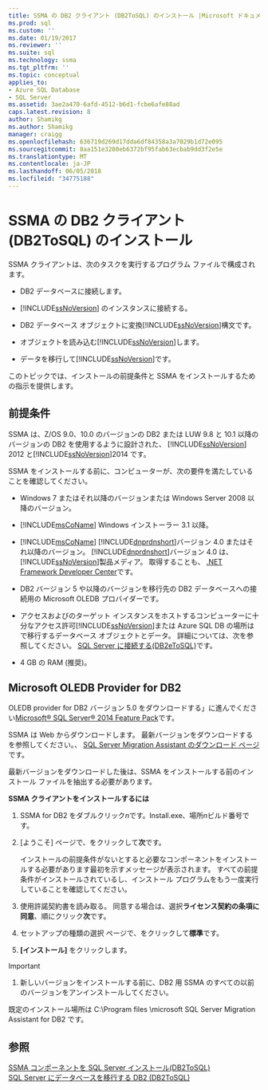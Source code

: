 ```yaml
---
title: SSMA の DB2 クライアント (DB2ToSQL) のインストール |Microsoft ドキュメント
ms.prod: sql
ms.custom: ''
ms.date: 01/19/2017
ms.reviewer: ''
ms.suite: sql
ms.technology: ssma
ms.tgt_pltfrm: ''
ms.topic: conceptual
applies_to:
- Azure SQL Database
- SQL Server
ms.assetid: 3ae2a470-6afd-4512-b6d1-fcbe6afe88ad
caps.latest.revision: 8
author: Shamikg
ms.author: Shamikg
manager: craigg
ms.openlocfilehash: 636719d269d17dda6df84358a3a7029b1d72e095
ms.sourcegitcommit: 8aa151e3280eb6372bf95fab63ecbab9dd3f2e5e
ms.translationtype: MT
ms.contentlocale: ja-JP
ms.lasthandoff: 06/05/2018
ms.locfileid: "34775188"
---
```

# <a name="installing-ssma-for-db2-client-db2tosql"></a>SSMA の DB2 クライアント (DB2ToSQL) のインストール
SSMA クライアントは、次のタスクを実行するプログラム ファイルで構成されます。  
  
-   DB2 データベースに接続します。  
  
-   [!INCLUDE[ssNoVersion](../../includes/ssnoversion_md.md)] のインスタンスに接続する。  
  
-   DB2 データベース オブジェクトに変換[!INCLUDE[ssNoVersion](../../includes/ssnoversion_md.md)]構文です。  
  
-   オブジェクトを読み込む[!INCLUDE[ssNoVersion](../../includes/ssnoversion_md.md)]します。  
  
-   データを移行して[!INCLUDE[ssNoVersion](../../includes/ssnoversion_md.md)]です。  
  
このトピックでは、インストールの前提条件と SSMA をインストールするための指示を提供します。  
  
## <a name="prerequisites"></a>前提条件  
SSMA は、Z/OS 9.0、10.0 のバージョンの DB2 または LUW 9.8 と 10.1 以降のバージョンの DB2 を使用するように設計された、 [!INCLUDE[ssNoVersion](../../includes/ssnoversion_md.md)] 2012 と[!INCLUDE[ssNoVersion](../../includes/ssnoversion_md.md)]2014 です。  
  
SSMA をインストールする前に、コンピューターが、次の要件を満たしていることを確認してください。  
  
-   Windows 7 またはそれ以降のバージョンまたは Windows Server 2008 以降のバージョン。  
  
-   [!INCLUDE[msCoName](../../includes/msconame_md.md)] Windows インストーラー 3.1 以降。  
  
-   [!INCLUDE[msCoName](../../includes/msconame_md.md)] [!INCLUDE[dnprdnshort](../../includes/dnprdnshort_md.md)]バージョン 4.0 またはそれ以降のバージョン。 [!INCLUDE[dnprdnshort](../../includes/dnprdnshort_md.md)]バージョン 4.0 は、[!INCLUDE[ssNoVersion](../../includes/ssnoversion_md.md)]製品メディア。 取得することも、 [.NET Framework Developer Center](http://go.microsoft.com/fwlink/?LinkId=48882)です。  
  
-   DB2 バージョン 5 や以降のバージョンを移行先の DB2 データベースへの接続用の Microsoft OLEDB プロバイダーです。  
  
-   アクセスおよびのターゲット インスタンスをホストするコンピューターに十分なアクセス許可[!INCLUDE[ssNoVersion](../../includes/ssnoversion_md.md)]または Azure SQL DB の場所はで移行するデータベース オブジェクトとデータ。 詳細については、次を参照してください。 [SQL Server に接続する&#40;DB2eToSQL&#41;](../../ssma/db2/connecting-to-sql-server-db2etosql.md)です。  
  
-   4 GB の RAM (推奨)。  
  
## <a name="microsoft-oledb-provider-for-db2"></a>Microsoft OLEDB Provider for DB2  
OLEDB provider for DB2 バージョン 5.0 をダウンロードする」に進んでください[Microsoft® SQL Server® 2014 Feature Pack](http://www.microsoft.com/download/details.aspx?id=42295)です。  
  
SSMA は Web からダウンロードします。 最新バージョンをダウンロードするを参照してください。、 [SQL Server Migration Assistant のダウンロード ページ](http://aka.ms/ssmafordb2)です。  
  
最新バージョンをダウンロードした後は、SSMA をインストールする前のインストール ファイルを抽出する必要があります。  
  
**SSMA クライアントをインストールするには**  
  
1.  SSMA for DB2 をダブルクリック*n*です。Install.exe、場所*n*ビルド番号です。  
  
2.  [ようこそ] ページで、をクリックして**次**です。  
  
    インストールの前提条件がないとすると必要なコンポーネントをインストールする必要があります最初を示すメッセージが表示されます。 すべての前提条件がインストールされているし、インストール プログラムをもう一度実行していることを確認してください。  
  
3.  使用許諾契約書を読み取る。 同意する場合は、選択**ライセンス契約の条項に同意**、順にクリック**次**です。  
  
4.  セットアップの種類の選択 ページで、をクリックして**標準**です。  
  
5.  **[インストール]** をクリックします。  
  
> [!IMPORTANT]  
> 1.  新しいバージョンをインストールする前に、DB2 用 SSMA のすべての以前のバージョンをアンインストールしてください。  
  
既定のインストール場所は C:\Program files \microsoft SQL Server Migration Assistant for DB2 です。  
  
## <a name="see-also"></a>参照  
[SSMA コンポーネントを SQL Server インストール&#40;DB2ToSQL&#41;](../../ssma/db2/installing-ssma-components-on-sql-server-db2tosql.md)  
[SQL Server にデータベースを移行する DB2 &#40;DB2ToSQL&#41;](../../ssma/db2/migrating-db2-databases-to-sql-server-db2tosql.md)  
  
